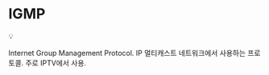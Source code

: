 # IGMP

<aside>
💡

Internet Group Management Protocol.
IP 멀티캐스트 네트워크에서 사용하는 프로토콜.
주로 IPTV에서 사용.

</aside>